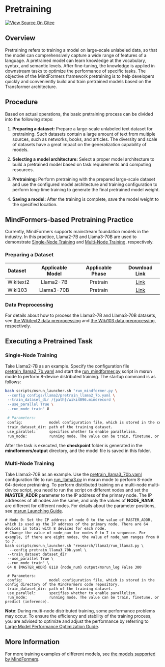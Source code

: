 # Pretraining

[![View Source On Gitee](https://mindspore-website.obs.cn-north-4.myhuaweicloud.com/website-images/r2.4.10/resource/_static/logo_source_en.svg)](https://gitee.com/mindspore/docs/blob/r2.4.10/docs/mindformers/docs/source_en/usage/pre_training.md)

## Overview

Pretraining refers to training a model on large-scale unlabeled data, so that the model can comprehensively capture a wide range of features of a language. A pretrained model can learn knowledge at the vocabulary, syntax, and semantic levels. After fine-tuning, the knowledge is applied in downstream tasks to optimize the performance of specific tasks. The objective of the MindFormers framework pretraining is to help developers quickly and conveniently build and train pretrained models based on the Transformer architecture.

## Procedure

Based on actual operations, the basic pretraining process can be divided into the following steps:

1. **Preparing a dataset:**
   Prepare a large-scale unlabeled text dataset for pretraining. Such datasets contain a large amount of text from multiple sources, such as networks, books, and articles. The diversity and scale of datasets have a great impact on the generalization capability of models.

2. **Selecting a model architecture:**
   Select a proper model architecture to build a pretrained model based on task requirements and computing resources.

3. **Pretraining:**
   Perform pretraining with the prepared large-scale dataset and use the configured model architecture and training configuration to perform long-time training to generate the final pretrained model weight.

4. **Saving a model:**
   After the training is complete, save the model weight to the specified location.

## MindFormers-based Pretraining Practice

Currently, MindFormers supports mainstream foundation models in the industry. In this practice, Llama2-7B and Llama3-70B are used to demonstrate [Single-Node Training](#single-node-training) and [Multi-Node Training](#multi-node-training), respectively.

### Preparing a Dataset

| Dataset  |    Applicable Model   |   Applicable Phase  |                                      Download Link                                      |
|:--------|:----------:|:--------:|:-------------------------------------------------------------------------------:|
| Wikitext2 | Llama2-7B  | Pretrain | [Link](https://ascend-repo-modelzoo.obs.cn-east-2.myhuaweicloud.com/MindFormers/dataset/wikitext-2/wikitext-2-v1.zip) |
| Wiki103 | Llama3-70B | Pretrain |    [Link](https://dagshub.com/DagsHub/WIkiText-103/src/main/dataset/tokens)     |

### Data Preprocessing

For details about how to process the Llama2-7B and Llama3-70B datasets, see [the Wikitext2 data preprocessing](https://gitee.com/mindspore/mindformers/blob/r1.3.0/docs/model_cards/llama2.md) and [the Wiki103 data preprocessing](https://gitee.com/mindspore/mindformers/blob/r1.3.0/research/llama3/llama3.md), respectively.

## Executing a Pretrained Task

### Single-Node Training

Take Llama2-7B as an example. Specify the configuration file [pretrain_llama2_7b.yaml](https://gitee.com/mindspore/mindformers/blob/r1.3.0/configs/llama2/pretrain_llama2_7b.yaml) and start the [run_mindformer.py](https://gitee.com/mindspore/mindformers/blob/r1.3.0/run_mindformer.py) script in msrun mode to perform 8-device distributed training. The startup command is as follows:

```bash
bash scripts/msrun_launcher.sh "run_mindformer.py \
 --config configs/llama2/pretrain_llama2_7b.yaml \
 --train_dataset_dir /{path}/wiki4096.mindrecord \
 --use_parallel True \
 --run_mode train" 8

 # Parameters:
 config:            model configuration file, which is stored in the config directory of the MindFormers code repository.
 train_dataset_dir: path of the training dataset.
 use_parallel:      specifies whether to enable parallelism.
 run_mode:          running mode. The value can be train, finetune, or predict (inference).
 ```

After the task is executed, the **checkpoint** folder is generated in the **mindformers/output** directory, and the model file is saved in this folder.

### Multi-Node Training

Take Llama3-70B as an example. Use the [pretrain_llama3_70b.yaml](https://gitee.com/mindspore/mindformers/blob/r1.3.0/research/llama3/pretrain_llama3_70b.yaml) configuration file to run [run_llama3.py](https://gitee.com/mindspore/mindformers/blob/r1.3.0/research/llama3/run_llama3.py) in msrun mode to perform 8-node 64-device pretraining. To perform distributed training on a multi-node multi-device script, you need to run the script on different nodes and set the **MASTER_ADDR** parameter to the IP address of the primary node. The IP addresses of all nodes are the same, and only the values of **NODE_RANK** are different for different nodes. For details about the parameter positions, see [msrun Launching Guide](https://www.mindspore.cn/docs/en/r2.4.10/model_train/parallel/msrun_launcher.html).

```shell
# Node 0: Set the IP address of node 0 to the value of MASTER_ADDR, which is used as the IP address of the primary node. There are 64 devices in total with 8 devices for each node.
# Change the value of node_num for nodes 0 to 7 in sequence. For example, if there are eight nodes, the value of node_num ranges from 0 to 7.
bash scripts/msrun_launcher.sh "research/llama3/run_llama3.py \
  --config pretrain_llama3_70b.yaml \
 --train_dataset dataset_dir
 --use_parallel True \
 --run_mode train" \
 64 8 {MASTER_ADDR} 8118 {node_num} output/msrun_log False 300

 # Parameters:
 config:            model configuration file, which is stored in the config directory of the MindFormers code repository.
 train_dataset_dir: path of the training dataset.
 use_parallel:      specifies whether to enable parallelism.
 run_mode:          running mode. The value can be train, finetune, or predict (inference).
```

**Note**: During multi-node distributed training, some performance problems may occur. To ensure the efficiency and stability of the training process, you are advised to optimize and adjust the performance by referring to [Large Model Performance Optimization Guide](https://www.mindspore.cn/mindformers/docs/en/r1.3.2/perf_optimize/perf_optimize.html).

## More Information

For more training examples of different models, see [the models supported by MindFormers](https://www.mindspore.cn/mindformers/docs/en/r1.3.2/start/models.html).
